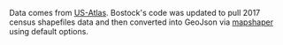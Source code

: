 Data comes from [US-Atlas](https://github.com/topojson/us-atlas). Bostock's code was updated to pull 2017 census shapefiles data and then converted into GeoJson via [mapshaper](http://mapshaper.org/) using default options.


